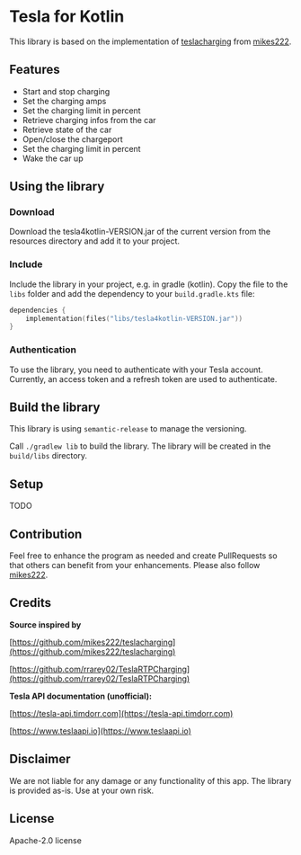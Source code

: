 # Tesla for Kotlin

This library is based on the implementation of [teslacharging](https://github.com/mikes222/teslacharging)
from [mikes222](https://github.com/mikes222).

## Features

- Start and stop charging
- Set the charging amps
- Set the charging limit in percent
- Retrieve charging infos from the car
- Retrieve state of the car
- Open/close the chargeport
- Set the charging limit in percent
- Wake the car up

## Using the library

### Download
Download the tesla4kotlin-VERSION.jar of the current version from the resources directory and add it to your project.

### Include
Include the library in your project, e.g. in gradle (kotlin). 
Copy the file to the `libs` folder and add the dependency to your `build.gradle.kts` file:

```kotlin
dependencies {
    implementation(files("libs/tesla4kotlin-VERSION.jar"))
}
```

### Authentication

To use the library, you need to authenticate with your Tesla account.
Currently, an access token and a refresh token are used to authenticate.


## Build the library

This library is using `semantic-release` to manage the versioning.

Call `./gradlew lib` to build the library.
The library will be created in the `build/libs` directory.


## Setup

TODO

## Contribution

Feel free to enhance the program as needed and create PullRequests so that others can benefit from your enhancements.
Please also follow [mikes222](https://github.com/mikes222).

## Credits

**Source inspired by**

[https://github.com/mikes222/teslacharging](https://github.com/mikes222/teslacharging)

[https://github.com/rrarey02/TeslaRTPCharging](https://github.com/rrarey02/TeslaRTPCharging)

**Tesla API documentation (unofficial):**

[https://tesla-api.timdorr.com](https://tesla-api.timdorr.com)

[https://www.teslaapi.io](https://www.teslaapi.io)

## Disclaimer

We are not liable for any damage or any functionality of this app. The library is provided as-is. Use at your own risk.

## License

Apache-2.0 license
